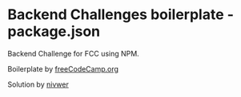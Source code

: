 # Backend Challenges boilerplate - package.json

Backend Challenge for FCC using NPM.

<p>Boilerplate by  <a href="https://www.freecodecamp.org/">freeCodeCamp.org</a></p>
<p>Solution by <a href="https://github.com/nivwer">nivwer</a></p>
